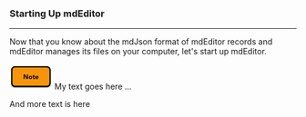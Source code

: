 ### Starting Up mdEditor
---
Now that you know about the mdJson format of mdEditor records and mdEditor manages its files on your computer, let's start up mdEditor.  

<div>
<img src="assets/note_small.png"> My text goes here ...
</div>

And more text is here
